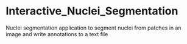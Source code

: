 # Interactive_Nuclei_Segmentation
Nuclei segmentation application to segment nuclei from patches in an image and write annotations to a text file

